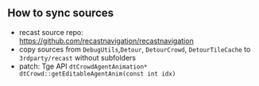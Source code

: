 ## How to sync sources

- recast source repo: https://github.com/recastnavigation/recastnavigation
- copy sources from `DebugUtils`,`Detour`, `DetourCrowd`, `DetourTileCache` to `3rdparty/recast` without subfolders
- patch: Tge API `dtCrowdAgentAnimation* dtCrowd::getEditableAgentAnim(const int idx)`